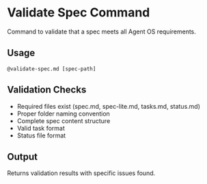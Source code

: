 # Validate Spec Command

Command to validate that a spec meets all Agent OS requirements.

## Usage
`@validate-spec.md [spec-path]`

## Validation Checks
- Required files exist (spec.md, spec-lite.md, tasks.md, status.md)
- Proper folder naming convention
- Complete spec content structure
- Valid task format
- Status file format

## Output
Returns validation results with specific issues found.
